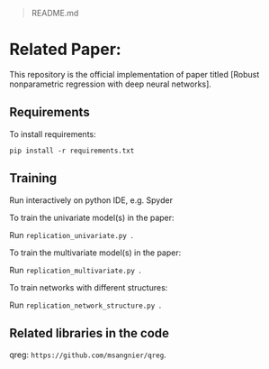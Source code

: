 > README.md

# Related Paper:

This repository is the official implementation of paper titled [Robust nonparametric regression with deep neural networks]. 


## Requirements

To install requirements:

```setup
pip install -r requirements.txt
```


## Training

Run interactively on python IDE, e.g. Spyder

To train the univariate model(s) in the paper:

Run `replication_univariate.py `.

To train the multivariate model(s) in the paper:

Run `replication_multivariate.py `.

To train networks with different structures:

Run `replication_network_structure.py `.

## Related libraries in the code

qreg: `https://github.com/msangnier/qreg`.
